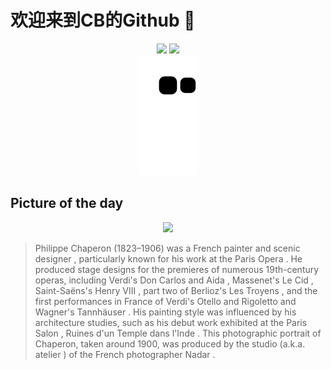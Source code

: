 
# 欢迎来到CB的Github 👋

<div align="center">
  <img height="137px" src="https://github-readme-stats.vercel.app/api?username=SuperCB&show_icons=true&theme=radical" />
  <img height="137px" src="https://github-readme-stats.vercel.app/api/top-langs/?username=SuperCB&hide_title=true&hide_border=true&layout=compact&langs_count=6&text_color=000&icon_color=fff" />
</div>


<div align="center">
    <img src="./contribution-snake/github-contribution-grid-snake.svg" />
</div>



## Picture of the day
<div align="center">
  <img width=400px src="https://upload.wikimedia.org/wikipedia/commons/thumb/b/bd/Philippe_Chaperon_by_Atelier_Nadar.jpg/525px-Philippe_Chaperon_by_Atelier_Nadar.jpg" />
</div>

>Philippe Chaperon  (1823–1906) was a French painter and  scenic designer , particularly known for his work at the  Paris Opera . He produced stage designs for the premieres of numerous 19th-century operas, including Verdi's  Don Carlos  and  Aida , Massenet's  Le Cid , Saint-Saëns's  Henry VIII , part two of Berlioz's  Les Troyens , and the first performances in France of Verdi's  Otello  and  Rigoletto  and Wagner's  Tannhäuser . His painting style was influenced by his architecture studies, such as his debut work exhibited at the  Paris Salon ,  Ruines d'un Temple dans l'Inde . This photographic portrait of Chaperon, taken around 1900, was produced by the studio (a.k.a.  atelier ) of the French photographer  Nadar .


